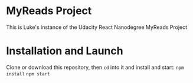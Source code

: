 # MyReads Project
This is Luke's instance of the Udacity React Nanodegree MyReads Project

# Installation and Launch
Clone or download this repository, then ```cd``` into it and install and start:
```npm install```
```npm start```